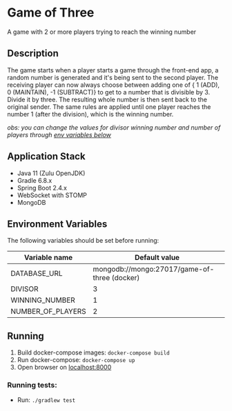 # Game of Three
A game with 2 or more players trying to reach the winning number

## Description
The game starts when a player starts a game through the front-end app, a random number is generated and it's being sent to the second player. 
The receiving player can now always choose between adding one of {​ 1 (ADD), 0 (MAINTAIN), -1 (SUBTRACT)} to get to a number that is divisible by 3. Divide it by three. The resulting whole number is then sent back to the original sender. 
The same rules are applied until one player reaches the number 1 (after the division), which is the winning number.

_obs: you can change the values for divisor winning number and number of players through [env variables below](#environment-variables)_

## Application Stack
  * Java 11 (Zulu OpenJDK)
  * Gradle 6.8.x
  * Spring Boot 2.4.x
  * WebSocket with STOMP
  * MongoDB

## Environment Variables
The following variables should be set before running:

| Variable name | Default value |
|---------------|---------------|
| DATABASE_URL | mongodb://mongo:27017/game-of-three (docker) | |
| DIVISOR | 3 |
| WINNING_NUMBER | 1 |
| NUMBER_OF_PLAYERS | 2 |

## Running

1. Build docker-compose images: `docker-compose build`
2. Run docker-compose: `docker-compose up`
3. Open browser on [localhost:8000](http://localhost:8000)

### Running tests:
* Run: `./gradlew test`
